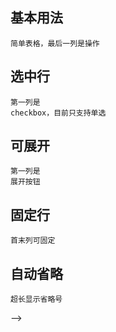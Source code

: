 ## 基本用法

<code src="../src/example/basic.tsx" description="基本用法">简单表格，最后一列是操作</code>

## 选中行

<code src="../src/example/selection.tsx"  description="可选择">第一列是 checkbox，目前只支持单选</code>

## 可展开

<code src="../src/example/group.tsx"  description="可展开">第一列是 展开按钮</code>

## 固定行

<code src="../src/example/fixed.tsx"  description="固定列">首末列可固定</code>

## 自动省略

<code src="../src/example/ellipsis.tsx"  description="省略号">超长显示省略号</code>

<!-- ### 调整列宽

<!-- <code src="../src/Demo/TableUsage/index.tsx"></code> --> -->
